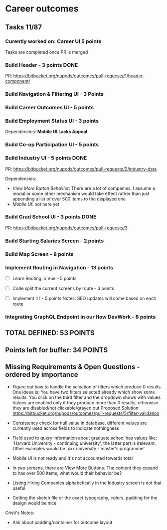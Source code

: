 # Career outcomes
## Tasks 11/87
### Curently worked on: Career UI 5 points
Tasks are completed once PR is merged

### Build Header  - 3 points DONE
PR: https://bitbucket.org/nupods/outcomes/pull-requests/1/header-component/

### Build Navigation & Filtering UI - 3 Points

### Build Career Outcomes UI - 5 points

### Build Employment Status UI - 3 points
Dependencies: **Mobile UI** **Lacks Appeal**

### Build Co-op Participation UI - 5 points

### Build Industry UI - 5 points DONE
PR: https://bitbucket.org/nupods/outcomes/pull-requests/2/industry-data

Dependencies:

- *View More Button Behavior*: There are a lot of companies, I assume a modal or some other mechanism would take effect rather than just appending a list of over 500 items to the displayed one  
- *Mobile UI*: not here yet

### Build Grad School UI - 3 points DONE
PR: https://bitbucket.org/nupods/outcomes/pull-requests/3

### Build Starting Salaries Screen - 2 points

### Build Map Screen - 8 points

### Implement Routing in Navigation - 13 points
- [ ] Learn Routing in Vue - 5 points
- [ ] Code split the current screens by route - 3 points
- [ ] Implement it ! - 5 points
Notes: SEO updates will come based on each route


### Integrating GraphQL Endpoint in our flow DevWork - 8 points

## TOTAL DEFINED: 53 POINTS 
## Points left for buffer: 34 POINTS


## Missing Requirements & Open Questions - ordered by importance 
- Figure out how to handle the selection of filters which produce 0 results.
One ideea is:
    You have two filters selected already which show some results.
    You click on the third filter and the dropdown shows with values
    Values are enabled only if they produce more than 0 results, otherwise they 
    are disabled/not clickable/grayed out
Proposed Solution: https://bitbucket.org/nupods/outcomes/pull-requests/5/filter-validation

- Consistency check for null value in database, different values are currently used
across fields to indicate nothingness

- Field used to query information about graduate school has values like: 
  'Harvard University - continuing university', the latter part is irelevant.
Other examples would be 'xxx university - master's programme'

- Mobile UI is not ready and it's not accounted towards total

- In two screens, there are View More Buttons. The content they expand to
has over 500 items, what would their behavior be?

- Listing Hiring Companies alphabetically in the Industry screen is not that useful

- Getting the sketch file or the exact typography, colors, padding for the design
would be nice

Cristi's Notes:

- Ask about padding/container for outcome layout

